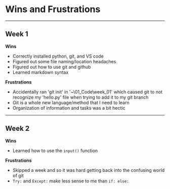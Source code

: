 # Wins and Frustrations

---

## Week 1
**Wins**
- Correctly installed python, git, and VS code
- Figured out some file naming/location headaches
- Figured out how to use git and github
- Learned markdown syntax

**Frustrations**
- Accidentally ran 'git init' in '~\01_Code\week_01' which caused git to not recognize my 'hello.py' file when trying to add it to my git branch
- Git is a whole new language/method that I need to learn
- Organization of information and tasks was a bit hectic

--- 
## Week 2
**Wins**
- Learned how to use the `input()` function

**Frustrations**
- Skipped a week and so it was hard getting back into the confusing world of git
- `Try:` and `Except:` make less sense to me than `if: else:`